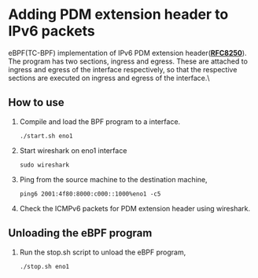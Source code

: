 # Adding PDM extension header to IPv6 packets

eBPF(TC-BPF) implementation of IPv6 PDM extension header([**RFC8250**](https://www.rfc-editor.org/rfc/rfc8250)).\
The program has two sections, ingress and egress. These are attached to ingress and egress of the interface respectively, so that the respective sections are executed on ingress and egress of the interface.\

## How to use 

1. Compile and load the BPF program to a interface.
   ```
   ./start.sh eno1
   ```
2. Start wireshark on eno1 interface
   ```
   sudo wireshark
   ```
3. Ping from the source machine to the destination machine,
   ```
   ping6 2001:4f80:8000:c000::1000%eno1 -c5
   ```
4. Check the ICMPv6 packets for PDM extension header using wireshark.



## Unloading the eBPF program

1. Run the stop.sh script to unload the eBPF program,
   ```
   ./stop.sh eno1
   ```
